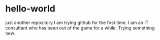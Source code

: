 # hello-world
just another repository
I am trying github for the first time. I am an IT consultant who has been out of the game for a while. Trying something new.
